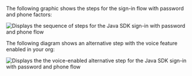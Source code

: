 The following graphic shows the steps for the sign-in flow with password and phone factors:

<div class="full">

![Displays the sequence of steps for the Java SDK sign-in with password and phone flow](/img/oie-embedded-sdk/oie-embedded-sdk-use-case-sign-in-pwd-phone-seq-1-java.png)

</div>

The following diagram shows an alternative step with the voice feature enabled in your org:

<div class="full">

![Displays the the voice-enabled alternative step for the Java SDK sign-in with password and phone flow](/img/oie-embedded-sdk/oie-embedded-sdk-use-case-sign-in-pwd-phone-seq-2-java.png)

</div>

